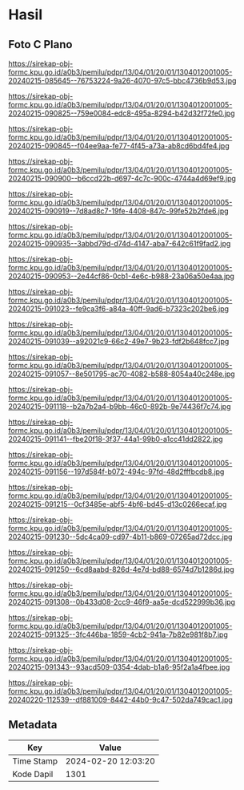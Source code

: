 # Hasil

## Foto C Plano

https://sirekap-obj-formc.kpu.go.id/a0b3/pemilu/pdpr/13/04/01/20/01/1304012001005-20240215-085645--76753224-9a26-4070-97c5-bbc4736b9d53.jpg

https://sirekap-obj-formc.kpu.go.id/a0b3/pemilu/pdpr/13/04/01/20/01/1304012001005-20240215-090825--759e0084-edc8-495a-8294-b42d32f72fe0.jpg

https://sirekap-obj-formc.kpu.go.id/a0b3/pemilu/pdpr/13/04/01/20/01/1304012001005-20240215-090845--f04ee9aa-fe77-4f45-a73a-ab8cd6bd4fe4.jpg

https://sirekap-obj-formc.kpu.go.id/a0b3/pemilu/pdpr/13/04/01/20/01/1304012001005-20240215-090900--b6ccd22b-d697-4c7c-900c-4744a4d69ef9.jpg

https://sirekap-obj-formc.kpu.go.id/a0b3/pemilu/pdpr/13/04/01/20/01/1304012001005-20240215-090919--7d8ad8c7-19fe-4408-847c-99fe52b2fde6.jpg

https://sirekap-obj-formc.kpu.go.id/a0b3/pemilu/pdpr/13/04/01/20/01/1304012001005-20240215-090935--3abbd79d-d74d-4147-aba7-642c61f9fad2.jpg

https://sirekap-obj-formc.kpu.go.id/a0b3/pemilu/pdpr/13/04/01/20/01/1304012001005-20240215-090953--2e44cf86-0cb1-4e6c-b988-23a06a50e4aa.jpg

https://sirekap-obj-formc.kpu.go.id/a0b3/pemilu/pdpr/13/04/01/20/01/1304012001005-20240215-091023--fe9ca3f6-a84a-40ff-9ad6-b7323c202be6.jpg

https://sirekap-obj-formc.kpu.go.id/a0b3/pemilu/pdpr/13/04/01/20/01/1304012001005-20240215-091039--a92021c9-66c2-49e7-9b23-fdf2b648fcc7.jpg

https://sirekap-obj-formc.kpu.go.id/a0b3/pemilu/pdpr/13/04/01/20/01/1304012001005-20240215-091057--8e501795-ac70-4082-b588-8054a40c248e.jpg

https://sirekap-obj-formc.kpu.go.id/a0b3/pemilu/pdpr/13/04/01/20/01/1304012001005-20240215-091118--b2a7b2a4-b9bb-46c0-892b-9e74436f7c74.jpg

https://sirekap-obj-formc.kpu.go.id/a0b3/pemilu/pdpr/13/04/01/20/01/1304012001005-20240215-091141--fbe20f18-3f37-44a1-99b0-a1cc41dd2822.jpg

https://sirekap-obj-formc.kpu.go.id/a0b3/pemilu/pdpr/13/04/01/20/01/1304012001005-20240215-091156--197d584f-b072-494c-97fd-48d2fffbcdb8.jpg

https://sirekap-obj-formc.kpu.go.id/a0b3/pemilu/pdpr/13/04/01/20/01/1304012001005-20240215-091215--0cf3485e-abf5-4bf6-bd45-d13c0266ecaf.jpg

https://sirekap-obj-formc.kpu.go.id/a0b3/pemilu/pdpr/13/04/01/20/01/1304012001005-20240215-091230--5dc4ca09-cd97-4b11-b869-07265ad72dcc.jpg

https://sirekap-obj-formc.kpu.go.id/a0b3/pemilu/pdpr/13/04/01/20/01/1304012001005-20240215-091250--6cd8aabd-826d-4e7d-bd88-6574d7b1286d.jpg

https://sirekap-obj-formc.kpu.go.id/a0b3/pemilu/pdpr/13/04/01/20/01/1304012001005-20240215-091308--0b433d08-2cc9-46f9-aa5e-dcd522999b36.jpg

https://sirekap-obj-formc.kpu.go.id/a0b3/pemilu/pdpr/13/04/01/20/01/1304012001005-20240215-091325--3fc446ba-1859-4cb2-941a-7b82e981f8b7.jpg

https://sirekap-obj-formc.kpu.go.id/a0b3/pemilu/pdpr/13/04/01/20/01/1304012001005-20240215-091343--93acd509-0354-4dab-b1a6-95f2a1a4fbee.jpg

https://sirekap-obj-formc.kpu.go.id/a0b3/pemilu/pdpr/13/04/01/20/01/1304012001005-20240220-112539--df881009-8442-44b0-9c47-502da749cac1.jpg


## Metadata

| Key        | Value               |
| ---------- | ------------------- |
| Time Stamp | 2024-02-20 12:03:20 |
| Kode Dapil | 1301                |



